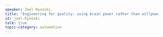 ```yaml
---
speaker: Joel Hynoski
title: "Engineering for quality: using brain power rather than willpower"
id: joel-hynoski
talk: true
topic-category: automation
---
```

